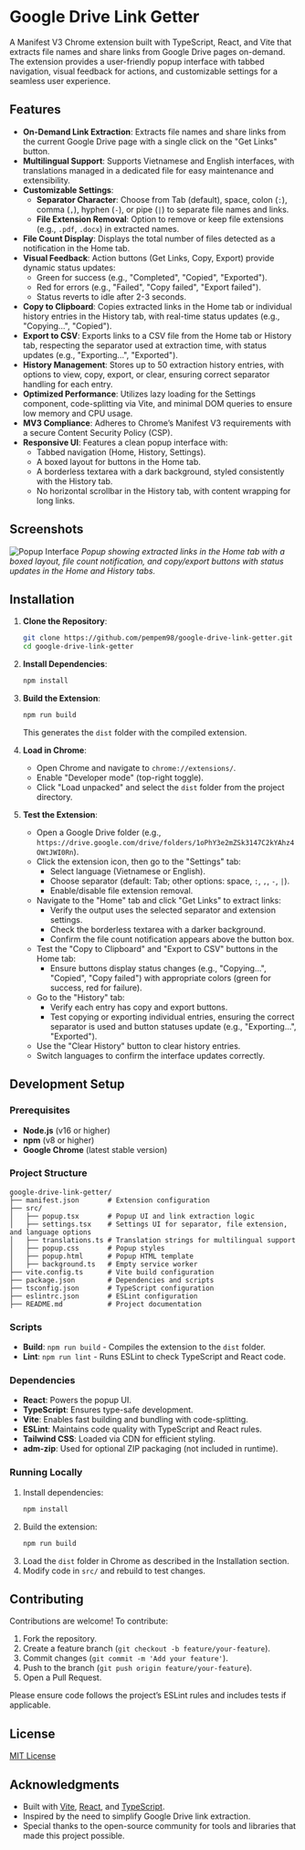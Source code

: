 # Google Drive Link Getter

A Manifest V3 Chrome extension built with TypeScript, React, and Vite that extracts file names and share links from Google Drive pages on-demand. The extension provides a user-friendly popup interface with tabbed navigation, visual feedback for actions, and customizable settings for a seamless user experience.

## Features

- **On-Demand Link Extraction**: Extracts file names and share links from the current Google Drive page with a single click on the "Get Links" button.
- **Multilingual Support**: Supports Vietnamese and English interfaces, with translations managed in a dedicated file for easy maintenance and extensibility.
- **Customizable Settings**:
  - **Separator Character**: Choose from Tab (default), space, colon (`:`), comma (`,`), hyphen (`-`), or pipe (`|`) to separate file names and links.
  - **File Extension Removal**: Option to remove or keep file extensions (e.g., `.pdf`, `.docx`) in extracted names.
- **File Count Display**: Displays the total number of files detected as a notification in the Home tab.
- **Visual Feedback**: Action buttons (Get Links, Copy, Export) provide dynamic status updates:
  - Green for success (e.g., "Completed", "Copied", "Exported").
  - Red for errors (e.g., "Failed", "Copy failed", "Export failed").
  - Status reverts to idle after 2-3 seconds.
- **Copy to Clipboard**: Copies extracted links in the Home tab or individual history entries in the History tab, with real-time status updates (e.g., "Copying...", "Copied").
- **Export to CSV**: Exports links to a CSV file from the Home tab or History tab, respecting the separator used at extraction time, with status updates (e.g., "Exporting...", "Exported").
- **History Management**: Stores up to 50 extraction history entries, with options to view, copy, export, or clear, ensuring correct separator handling for each entry.
- **Optimized Performance**: Utilizes lazy loading for the Settings component, code-splitting via Vite, and minimal DOM queries to ensure low memory and CPU usage.
- **MV3 Compliance**: Adheres to Chrome’s Manifest V3 requirements with a secure Content Security Policy (CSP).
- **Responsive UI**: Features a clean popup interface with:
  - Tabbed navigation (Home, History, Settings).
  - A boxed layout for buttons in the Home tab.
  - A borderless textarea with a dark background, styled consistently with the History tab.
  - No horizontal scrollbar in the History tab, with content wrapping for long links.

## Screenshots

![Popup Interface](screenshots/popup.png)
*Popup showing extracted links in the Home tab with a boxed layout, file count notification, and copy/export buttons with status updates in the Home and History tabs.*

## Installation

1. **Clone the Repository**:
   ```bash
   git clone https://github.com/pempem98/google-drive-link-getter.git
   cd google-drive-link-getter
   ```

2. **Install Dependencies**:
   ```bash
   npm install
   ```

3. **Build the Extension**:
   ```bash
   npm run build
   ```
   This generates the `dist` folder with the compiled extension.

4. **Load in Chrome**:
   - Open Chrome and navigate to `chrome://extensions/`.
   - Enable "Developer mode" (top-right toggle).
   - Click "Load unpacked" and select the `dist` folder from the project directory.

5. **Test the Extension**:
   - Open a Google Drive folder (e.g., `https://drive.google.com/drive/folders/1oPhY3e2mZSk3147C2kYAhz4OWtJWI0Rn`).
   - Click the extension icon, then go to the "Settings" tab:
     - Select language (Vietnamese or English).
     - Choose separator (default: Tab; other options: space, `:`, `,`, `-`, `|`).
     - Enable/disable file extension removal.
   - Navigate to the "Home" tab and click "Get Links" to extract links:
     - Verify the output uses the selected separator and extension settings.
     - Check the borderless textarea with a darker background.
     - Confirm the file count notification appears above the button box.
   - Test the "Copy to Clipboard" and "Export to CSV" buttons in the Home tab:
     - Ensure buttons display status changes (e.g., "Copying...", "Copied", "Copy failed") with appropriate colors (green for success, red for failure).
   - Go to the "History" tab:
     - Verify each entry has copy and export buttons.
     - Test copying or exporting individual entries, ensuring the correct separator is used and button statuses update (e.g., "Exporting...", "Exported").
   - Use the "Clear History" button to clear history entries.
   - Switch languages to confirm the interface updates correctly.

## Development Setup

### Prerequisites
- **Node.js** (v16 or higher)
- **npm** (v8 or higher)
- **Google Chrome** (latest stable version)

### Project Structure
```
google-drive-link-getter/
├── manifest.json       # Extension configuration
├── src/
│   ├── popup.tsx       # Popup UI and link extraction logic
│   ├── settings.tsx    # Settings UI for separator, file extension, and language options
│   ├── translations.ts # Translation strings for multilingual support
│   ├── popup.css       # Popup styles
│   ├── popup.html      # Popup HTML template
│   ├── background.ts   # Empty service worker
├── vite.config.ts      # Vite build configuration
├── package.json        # Dependencies and scripts
├── tsconfig.json       # TypeScript configuration
├── eslintrc.json       # ESLint configuration
├── README.md           # Project documentation
```

### Scripts
- **Build**: `npm run build` - Compiles the extension to the `dist` folder.
- **Lint**: `npm run lint` - Runs ESLint to check TypeScript and React code.

### Dependencies
- **React**: Powers the popup UI.
- **TypeScript**: Ensures type-safe development.
- **Vite**: Enables fast building and bundling with code-splitting.
- **ESLint**: Maintains code quality with TypeScript and React rules.
- **Tailwind CSS**: Loaded via CDN for efficient styling.
- **adm-zip**: Used for optional ZIP packaging (not included in runtime).

### Running Locally
1. Install dependencies:
   ```bash
   npm install
   ```
2. Build the extension:
   ```bash
   npm run build
   ```
3. Load the `dist` folder in Chrome as described in the Installation section.
4. Modify code in `src/` and rebuild to test changes.

## Contributing

Contributions are welcome! To contribute:
1. Fork the repository.
2. Create a feature branch (`git checkout -b feature/your-feature`).
3. Commit changes (`git commit -m 'Add your feature'`).
4. Push to the branch (`git push origin feature/your-feature`).
5. Open a Pull Request.

Please ensure code follows the project’s ESLint rules and includes tests if applicable.

## License

[MIT License](LICENSE)

## Acknowledgments

- Built with [Vite](https://vitejs.dev/), [React](https://reactjs.org/), and [TypeScript](https://www.typescriptlang.org/).
- Inspired by the need to simplify Google Drive link extraction.
- Special thanks to the open-source community for tools and libraries that made this project possible.